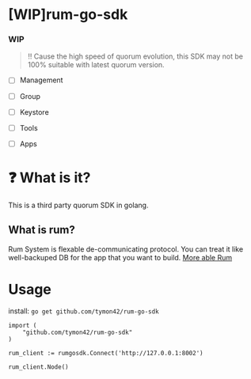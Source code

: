 # [WIP]rum-go-sdk  

### WIP
> ‼️ Cause the high speed of quorum evolution, this SDK may not be 100% suitable with latest quorum version.  
- [ ] Management  
- [ ] Group  
- [ ] Keystore  
- [ ] Tools  
- [ ] Apps


# ❓ What is it?  
This is a third party quorum SDK in golang. 

## What is rum?  
Rum System is flexable de-communicating protocol. You can treat it like well-backuped DB for the app that you want to build. [More able Rum](https://github.com/rumsystem/quorum)  

# Usage 
install: `go get github.com/tymon42/rum-go-sdk`

```
import (
    "github.com/tymon42/rum-go-sdk"
)

rum_client := rumgosdk.Connect('http://127.0.0.1:8002')

rum_client.Node()
```
